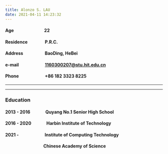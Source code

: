 ```yaml
---
title: Alonzo S. LAU
date: 2021-04-11 14:23:32
---
```

#### Age &emsp;&emsp;&emsp;&emsp; &emsp; &emsp; 22
#### Residence &emsp; &emsp; &emsp; P.R.C.
#### Address &emsp;&emsp; &emsp; &emsp; BaoDing, HeBei
#### e-mail &emsp;&emsp;&emsp; &emsp; &emsp; 1160300207@stu.hit.edu.cn
#### Phone &emsp;&emsp;&emsp; &emsp; &emsp; +86 182 3323 8225
________________________________________________
________________________________________________
### Education
#### 2013 - 2016 &emsp;&emsp;&emsp; Quyang No.1 Senior High School
#### 2016 - 2020 &emsp;&emsp;&emsp; Harbin Institute of Technology
#### 2021 - &emsp;&emsp;&emsp; &emsp; &emsp; Institute of Computing Technology 
#### &emsp; &emsp;&emsp;&emsp;&emsp;&emsp;&emsp; &emsp; Chinese Academy of Science
<!-- #### &emsp; &emsp;&emsp;&emsp;&emsp; &emsp; &emsp; Zhongke Haiwei Technology Co., Ltd. -->
